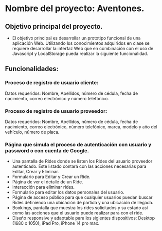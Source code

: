 # Nombre del proyecto: Aventones. 
## Objetivo principal del proyecto.
- El objetivo principal es desarrollar un prototipo funcional de una aplicación Web. Utilizando los conocimientos adquiridos en clase se requiere desarrollar la interfaz Web que en combinación con el uso de Javascript y LocalStorage pueda realizar la siguiente funcionalidad.

## Funcionalidades:
### Proceso de registro de usuario cliente:
Datos requeridos: Nombre, Apellidos, número de cédula, fecha de nacimiento, correo electrónico y número telefónico. 
### Proceso de registro de usuario proveedor:
Datos requeridos: Nombre, Apellidos, número de cédula, fecha de nacimiento, correo electrónico, número telefónico, marca, modelo y año del vehículo, número de placa.  
### Página que simula el proceso de autenticación con usuario y password o con cuenta de Google.

- Una pantalla de Rides donde se listen los Rides del usuario proveedor autenticado. Este listado contará con las acciones necesarias para Editar, Crear y Eliminar.
- Formulario para Editar y Crear un Ride.
- Página de ver el detalle de un Ride.
- Interacción para eliminar rides.
- Formulario para editar los datos personales del usuario.
- Página de acceso público para que cualquier usuarios puedan buscar Rides definiendo una ubicación de partida y una ubicación de llegada.
- Bookings, pantalla que muestra los rides solicitados y su estado así como las acciones que el usuario puede realizar para con el ride.
- Diseño responsive y adaptable para los sigientes dispositivos: Desktop (1680 x 1050), iPad Pro, iPhone 14 pro max.



 

